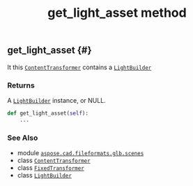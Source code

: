 ﻿---
title: get_light_asset method
second_title: Aspose.CAD for Python via .NET API References
description: 
type: docs
weight: 50
url: /python-net/aspose.cad.fileformats.glb.scenes/fixedtransformer/get_light_asset/
is_root: false
---

## get_light_asset {#}

It this [`ContentTransformer`](/cad/python-net/aspose.cad.fileformats.glb.scenes/contenttransformer) contains a [`LightBuilder`](/cad/python-net/aspose.cad.fileformats.glb.scenes/lightbuilder)


### Returns 


A [`LightBuilder`](/cad/python-net/aspose.cad.fileformats.glb.scenes/lightbuilder) instance, or NULL.


```python
def get_light_asset(self):
    ...
```





### See Also
* module [`aspose.cad.fileformats.glb.scenes`](../../)
* class [`ContentTransformer`](/cad/python-net/aspose.cad.fileformats.glb.scenes/contenttransformer)
* class [`FixedTransformer`](/cad/python-net/aspose.cad.fileformats.glb.scenes/fixedtransformer)
* class [`LightBuilder`](/cad/python-net/aspose.cad.fileformats.glb.scenes/lightbuilder)
